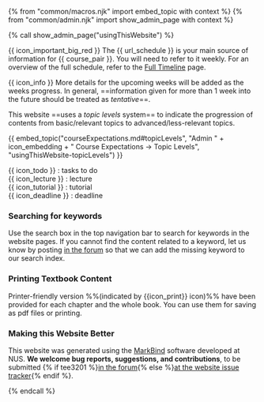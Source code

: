 {% from "common/macros.njk" import embed_topic with context %}
{% from "common/admin.njk" import show_admin_page with context %}

{% call show_admin_page("usingThisWebsite") %}
<div id="main">
<div id="essential">

{{ icon_important_big_red }} The {{ url_schedule }} is your main source of information for {{ course_pair }}. You will need to refer to it weekly. For an overview of the full schedule, refer to the [Full Timeline](../schedule/timeline.html) page.

{{ icon_info }} More details for the upcoming weeks will be added as the weeks progress. In general, ==information given for more than 1 week into the future should be treated as _tentative_==.

<include src="../book/about/usage.md#browsers" />
<include src="../book/about/usage.md#layers"/>

This website ==uses a _topic levels_ system== to indicate the progression of contents from basic/relevant topics to advanced/less-relevant topics.

{{ embed_topic("courseExpectations.md#topicLevels", "Admin " + icon_embedding + " Course Expectations → Topic Levels", "usingThisWebsite-topicLevels") }}
<p/>

</div>
<div id="more">

<include src="../book/about/usage.md#conventions" name="Conventions Used" />

<div class="indented">

{{ icon_todo }} : tasks to do<br>
{{ icon_lecture }} : lecture<br>
{{ icon_tutorial }} : tutorial<br>
{{ icon_deadline }} : deadline<br>
</div>

### Searching for keywords

Use the search box in the top navigation bar to search for keywords in the website pages. If you cannot find the content related to a keyword, let us know by posting [in the forum]({{url_forum}}) so that we can add the missing keyword to our search index.

<include src="../book/about/usage.md#saving" />

### Printing Textbook Content

Printer-friendly version %%(indicated by {{icon_print}} icon)%% have been provided for each chapter and the whole book. You can use them for saving as pdf files or printing.

### Making this Website Better

This website was generated using the [MarkBind](https://markbind.org/) software developed at NUS. **We welcome bug reports, suggestions, and contributions**, to be submitted {% if tee3201 %}[in the forum]({{url_forum}}){% else %}[at the website issue tracker]({{url_course_org}}/website/issues){% endif %}.

</div>
</div>

{% endcall %}
